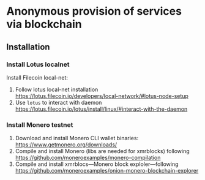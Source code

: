 # Anonymous provision of services via blockchain

## Installation

### Install Lotus localnet

Install Filecoin local-net:

1. Follow lotus local-net installation https://lotus.filecoin.io/developers/local-network/#lotus-node-setup
2. Use `lotus` to interact with daemon https://lotus.filecoin.io/lotus/install/linux/#interact-with-the-daemon

### Install Monero testnet

1. Download and install Monero CLI wallet binaries: https://www.getmonero.org/downloads/  
2. Compile and install Monero (libs are needed for xmrblocks) following https://github.com/moneroexamples/monero-compilation
3. Compile and install xmrblocs—Monero block exploler—following https://github.com/moneroexamples/onion-monero-blockchain-explorer
 


